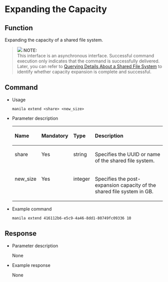 # Expanding the Capacity<a name="EN-US_TOPIC_0090543965"></a>

## Function<a name="section28874420153615"></a>

Expanding the capacity of a shared file system.

>![](/images/icon-note.gif) **NOTE:**   
>This interface is an asynchronous interface. Successful command execution only indicates that the command is successfully delivered. Later, you can refer to  [Querying Details About a Shared File System](querying-details-about-a-shared-file-system.md)  to identify whether capacity expansion is complete and successful.  

## Command<a name="section44378387153615"></a>

-   Usage

    ```
    manila extend <share> <new_size>
    ```

-   Parameter description

    <a name="table23795772153615"></a>
    <table><thead align="left"><tr id="row23531140153615"><th class="cellrowborder" valign="top" width="16.16161616161616%" id="mcps1.1.5.1.1"><p id="p26974158153615"><a name="p26974158153615"></a><a name="p26974158153615"></a>Name</p>
    </th>
    <th class="cellrowborder" valign="top" width="21.21212121212121%" id="mcps1.1.5.1.2"><p id="p37423172153615"><a name="p37423172153615"></a><a name="p37423172153615"></a>Mandatory</p>
    </th>
    <th class="cellrowborder" valign="top" width="13.13131313131313%" id="mcps1.1.5.1.3"><p id="p11378128153615"><a name="p11378128153615"></a><a name="p11378128153615"></a>Type</p>
    </th>
    <th class="cellrowborder" valign="top" width="49.494949494949495%" id="mcps1.1.5.1.4"><p id="p49213143153615"><a name="p49213143153615"></a><a name="p49213143153615"></a>Description</p>
    </th>
    </tr>
    </thead>
    <tbody><tr id="row26841667153615"><td class="cellrowborder" valign="top" width="16.16161616161616%" headers="mcps1.1.5.1.1 "><p id="p5723273142142"><a name="p5723273142142"></a><a name="p5723273142142"></a>share</p>
    </td>
    <td class="cellrowborder" valign="top" width="21.21212121212121%" headers="mcps1.1.5.1.2 "><p id="p60932008142142"><a name="p60932008142142"></a><a name="p60932008142142"></a>Yes</p>
    </td>
    <td class="cellrowborder" valign="top" width="13.13131313131313%" headers="mcps1.1.5.1.3 "><p id="p36545648142142"><a name="p36545648142142"></a><a name="p36545648142142"></a>string</p>
    </td>
    <td class="cellrowborder" valign="top" width="49.494949494949495%" headers="mcps1.1.5.1.4 "><p id="p7407496142142"><a name="p7407496142142"></a><a name="p7407496142142"></a>Specifies the UUID or name of the shared file system.</p>
    </td>
    </tr>
    <tr id="row44076941153615"><td class="cellrowborder" valign="top" width="16.16161616161616%" headers="mcps1.1.5.1.1 "><p id="p11750691134012"><a name="p11750691134012"></a><a name="p11750691134012"></a>new_size</p>
    </td>
    <td class="cellrowborder" valign="top" width="21.21212121212121%" headers="mcps1.1.5.1.2 "><p id="p56776725142142"><a name="p56776725142142"></a><a name="p56776725142142"></a>Yes</p>
    </td>
    <td class="cellrowborder" valign="top" width="13.13131313131313%" headers="mcps1.1.5.1.3 "><p id="p35512026142142"><a name="p35512026142142"></a><a name="p35512026142142"></a>integer</p>
    </td>
    <td class="cellrowborder" valign="top" width="49.494949494949495%" headers="mcps1.1.5.1.4 "><p id="p57901843142142"><a name="p57901843142142"></a><a name="p57901843142142"></a>Specifies the post-expansion capacity of the shared file system in GB.</p>
    </td>
    </tr>
    </tbody>
    </table>

-   Example command

    ```
    manila extend 416112b6-e5c9-4a46-8dd1-80749fc09336 10
    ```


## Response<a name="section35893912153615"></a>

-   Parameter description

    None


-   Example response

    None


